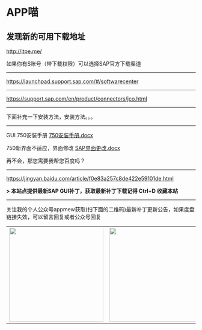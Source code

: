 # APP喵

发现新的可用下载地址
----------
http://itpe.me/



如果你有S账号（带下载权限）可以选择SAP官方下载渠道

----------

https://launchpad.support.sap.com/#/softwarecenter

----------

https://support.sap.com/en/product/connectors/jco.html

----------


下面补充一下安装方法，安装方法。。。

----------

GUI 750安装手册
[750安装手册.docx][4]

750新界面不适应，界面修改
[SAP界面更改.docx][5]

再不会，那您需要我帮您百度吗？

----------

https://jingyan.baidu.com/article/f0e83a257c8de422e59101de.html



**> 本站点提供最新SAP GUI补丁，获取最新补丁下载记得 Ctrl+D 收藏本站**

----------

关注我的个人公众号appmew获取(扫下面的二维码)最新补丁更新公告，如果度盘链接失效，可以留言回复或者公众号回复
        <table><tr> 
    <td><img alt="" src="https://ws1.sinaimg.cn/large/007jJ55vly1fvfw8usuulj309r09rgm2.jpg" width="250" hegiht="150" align=center /></td> 
    <td><img alt="" src="https://www.appmews.com/usr/themes/image/sapgui.png" width="250" hegiht="150" align=center /></td> 
        </tr></table>


  [1]: https://www.appmews.com/usr/uploads/2019/02/4222033756.jpg
  [2]: https://www.appmews.com/usr/uploads/2019/02/1543641118.zip
  [3]: https://www.appmews.com/usr/uploads/2018/12/379862561.zip
  [4]: https://www.appmews.com/usr/uploads/2018/11/3199871217.docx
  [5]: https://www.appmews.com/usr/uploads/2018/11/560927402.docx
